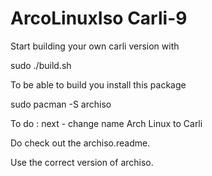 # ArcoLinuxIso Carli-9

Start building your own carli version with 

sudo ./build.sh

To be able to build you install this package

sudo pacman -S archiso

To do : next - change name Arch Linux to Carli

Do check out the archiso.readme.

Use the correct version of archiso.

